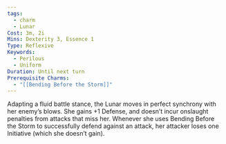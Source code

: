 ```yaml
---
tags:
  - charm
  - Lunar
Cost: 3m, 2i
Mins: Dexterity 3, Essence 1
Type: Reflexive
Keywords:
  - Perilous
  - Uniform
Duration: Until next turn
Prerequisite Charms:
  - "[[Bending Before the Storm]]"
---
```

Adapting a fluid battle stance, the Lunar moves in perfect synchrony with her enemy’s blows. She gains +1 Defense, and doesn’t incur onslaught penalties from attacks that miss her. Whenever she uses Bending Before the Storm to successfully defend against an attack, her attacker loses one Initiative (which she doesn’t gain).